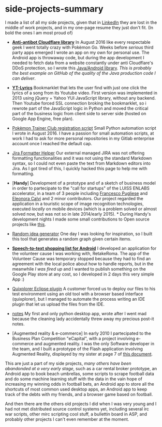# side-projects-summary
I made a list of all my side projects, given that in [LinkedIn](https://www.linkedin.com/in/alessiopiergiacomi) they are lost in the middle of work projects, and in my one-page resume they just don't fit. (In bold the ones I am most proud of)

* [**Anti-antibot Cloudflare library**](https://github.com/alessiop86/anti-antibot-cloudflare) In August 2016 like every respectable geek I went totally crazy with Pokèmon Go. Weeks before *serious* third party apps emerged I wrote an app on my own for personal use. The Android app is throwaway code, but during the app development I needed to fetch data from a website constantly under anti Cloudflare's DDoS protection, so I wrote this [Java/Android library](https://github.com/alessiop86/anti-antibot-cloudflare). *This is probably the best example on GitHub of the quality of the Java production code I can deliver*.

* [**YT-Lyrics**](http://yt-lyrics.appspot.com/en/ytlyrics.html) Bookmarklet that lets the user find with just one click the lyrics of a song from its Youtube video. First version was implemented in 2013 using jQuery + Yahoo YUI JavaScript library, without any backend. Then Youtube forced SSL connection broking the bookmarklet, so i rewrote part of the JavaScript logic in Python and moved the critical part of the business logic from client side to server side (hosted on Google App Engine, free plan).

* [Pokèmon Trainer Club registration script](https://github.com/alessiop86/ptc-registration) Small Python automation script I wrote in August 2016. I have a passion for small automation scripts, at work I had to ask for more personal repositories in my Gitlab enterprise account once I reached the default cap.

* [Jira Formatter Helper](https://github.com/alessiop86/jira-formatter-helper) Our external managed JIRA was not offering formatting functionalities and it was not using the standard Markdown syntax, so I could not even paste the text from Markdown editors into Jira. As I got tired of this, I quickly hacked this page to help me with formatting.

* [**Handy**] Development of a prototype and of a sketch of business model in order to partecipate to the "call for startups" of the LUISS ENLABS accelerator, in a team of 3 people including [Francesco Pugliese](https://uk.linkedin.com/in/francescopugliese77) and [Eleonora Calvi](https://it.linkedin.com/in/eleonora-calvi-007b3843) and 2 minor contributors. Our project regarded the application in a touristic scope of image recognition technologies, executed *locally* on mobile devices (which is a problem solved or almost solved now, but was not so in late 2014/early 2015). * During Handy's development nights I made some small contributions to Open source projects like [this](https://github.com/jetpacapp/DeepBeliefSDK). 

* [Random idea generator](https://github.com/alessiop86/display-random-concepts) One day I was looking for inspiration, so I built this tool that generates a random graph given certain items.

* [**Speech-to-text shopping list for Android**](https://play.google.com/store/apps/details?id=com.alessio.listadellaspesavocale) I developed an application for the volunteer cause I was working with, RetakeRoma. The app of the Volunteer Cause was temporary stopped because they had to find an agreement with the local police about how to handle reports, but in the meanwhile *I was fired up* and I wanted to publish something on the Google Play store at any cost, so I developed in 2 days this very simple App :)

* [Quixplorer Eclipse plugin](https://github.com/alessiop86/quixplorer-upload-eclipse-plugin) A customer forced us to deploy our files to his test environment using an old tool with a browser based interface (quixplorer), but I managed to automate the process writing an IDE plugin that let us upload the files from the IDE.

* [notes](https://github.com/alessiop86/notes) My first and only python desktop app, wrote after I went mad because the cleaning lady accidentally threw away my precious post-it notes.

* [Augmented reality & e-commerce] In early 2010 I partecipated to the Business Plan Competition "eCapital", with a project involving e-commerce and augmented reality. I was the only Software developer in the team, and I built a prototype of the Flash application involving Augmented Reality, displayed by my sister at page 7 of [this document](http://www.ecapital.it/cms/images/BookdelleIdee2011.pdf).

This are just a part of my side projects, *many others have been abandonded at a very early stage*, such as a car rental broker prototype, an Android app to book beach umbrellas, some scripts to scrape football data and do some machine learning stuff with the data in the vain hope of increasing my winning odds in football bets, an Android app to store all the shortcuts of most common used desktop apps, an Android app to keep track of the debts with my friends, and a browser game based on football.

And then there are the others old projects I did when I was very young and I had not met distributed source control systems yet, including several irc war scripts, other mirc scripting cool stuff, a bullettin board in ASP, and probably other projects I can't even remember at the moment.
